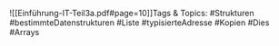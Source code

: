 
![[Einführung-IT-Teil3a.pdf#page=10]]Tags & Topics:
   #Strukturen
   #bestimmteDatenstrukturen
   #Liste
   #typisierteAdresse
   #Kopien
   #Dies
   #Arrays